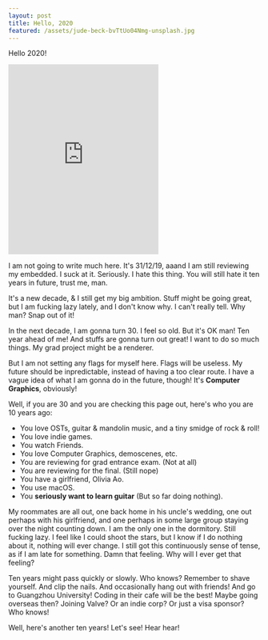 ```yaml
---
layout: post
title: Hello, 2020
featured: /assets/jude-beck-bvTtUo04Nmg-unsplash.jpg
---
```


Hello 2020!

<iframe src="https://open.spotify.com/embed/track/4NnWuGQujzWUEg0uZokO5M" width="300" height="380" frameborder="0" allowtransparency="true" allow="encrypted-media"></iframe>

I am not going to write much here. It's 31/12/19, aaand I am still reviewing my embedded. I suck at it. Seriously. I hate this thing. You will still hate it ten years in future, trust me, man.

It's a new decade, & I still get my big ambition. Stuff might be going great, but I am fucking lazy lately, and I don't know why. I can't really tell. Why man? Snap out of it!

In the next decade, I am gonna turn 30. I feel so old. But it's OK man! Ten year ahead of me! And stuffs are gonna turn out great! I want to do so much things. My grad project might be a renderer.

But I am not setting any flags for myself here. Flags will be useless. My future should be inpredictable, instead of having a too clear route. I have a vague idea of what I am gonna do in the future, though! It's __Computer Graphics__, obviously!

Well, if you are 30 and you are checking this page out, here's who you are 10 years ago:

- You love OSTs, guitar & mandolin music, and a tiny smidge of rock & roll!
- You love indie games.
- You watch Friends.
- You love Computer Graphics, demoscenes, etc.
- You are reviewing for grad entrance exam. (Not at all)
- You are reviewing for the final. (Still nope)
- You have a girlfriend, Olivia Ao.
- You use macOS.
- You __seriously want to learn guitar__ (But so far doing nothing).

My roommates are all out, one back home in his uncle's wedding, one out perhaps with his girlfriend, and one perhaps in some large group staying over the night counting down. I am the only one in the dormitory. Still fucking lazy. I feel like I could shoot the stars, but I know if I do nothing about it, nothing will ever change. I still got this continuously sense of tense, as if I am late for something. Damn that feeling. Why will I ever get that feeling?

Ten years might pass quickly or slowly. Who knows? Remember to shave yourself. And clip the nails. And occasionally hang out with friends! And go to Guangzhou University! Coding in their cafe will be the best! Maybe going overseas then? Joining Valve? Or an indie corp? Or just a visa sponsor? Who knows!

Well, here's another ten years! Let's see! Hear hear!
